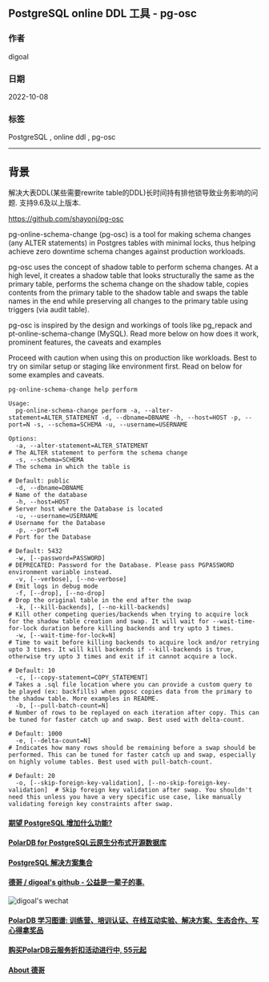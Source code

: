 ## PostgreSQL online DDL 工具 - pg-osc  
                              
### 作者                              
digoal                              
                              
### 日期                              
2022-10-08                           
                              
### 标签                              
PostgreSQL , online ddl , pg-osc                
                              
----                              
                              
## 背景    
解决大表DDL(某些需要rewrite table的DDL)长时间持有排他锁导致业务影响的问题. 支持9.6及以上版本.    
  
https://github.com/shayonj/pg-osc  
  
pg-online-schema-change (pg-osc) is a tool for making schema changes (any ALTER statements) in Postgres tables with minimal locks, thus helping achieve zero downtime schema changes against production workloads.  
  
pg-osc uses the concept of shadow table to perform schema changes. At a high level, it creates a shadow table that looks structurally the same as the primary table, performs the schema change on the shadow table, copies contents from the primary table to the shadow table and swaps the table names in the end while preserving all changes to the primary table using triggers (via audit table).  
  
pg-osc is inspired by the design and workings of tools like pg_repack and pt-online-schema-change (MySQL). Read more below on how does it work, prominent features, the caveats and examples  
  
Proceed with caution when using this on production like workloads. Best to try on similar setup or staging like environment first. Read on below for some examples and caveats.  
  
```
pg-online-schema-change help perform

Usage:
  pg-online-schema-change perform -a, --alter-statement=ALTER_STATEMENT -d, --dbname=DBNAME -h, --host=HOST -p, --port=N -s, --schema=SCHEMA -u, --username=USERNAME

Options:
  -a, --alter-statement=ALTER_STATEMENT                                    # The ALTER statement to perform the schema change
  -s, --schema=SCHEMA                                                      # The schema in which the table is
                                                                           # Default: public
  -d, --dbname=DBNAME                                                      # Name of the database
  -h, --host=HOST                                                          # Server host where the Database is located
  -u, --username=USERNAME                                                  # Username for the Database
  -p, --port=N                                                             # Port for the Database
                                                                           # Default: 5432
  -w, [--password=PASSWORD]                                                # DEPRECATED: Password for the Database. Please pass PGPASSWORD environment variable instead.
  -v, [--verbose], [--no-verbose]                                          # Emit logs in debug mode
  -f, [--drop], [--no-drop]                                                # Drop the original table in the end after the swap
  -k, [--kill-backends], [--no-kill-backends]                              # Kill other competing queries/backends when trying to acquire lock for the shadow table creation and swap. It will wait for --wait-time-for-lock duration before killing backends and try upto 3 times.
  -w, [--wait-time-for-lock=N]                                             # Time to wait before killing backends to acquire lock and/or retrying upto 3 times. It will kill backends if --kill-backends is true, otherwise try upto 3 times and exit if it cannot acquire a lock.
                                                                           # Default: 10
  -c, [--copy-statement=COPY_STATEMENT]                                    # Takes a .sql file location where you can provide a custom query to be played (ex: backfills) when pgosc copies data from the primary to the shadow table. More examples in README.
  -b, [--pull-batch-count=N]                                               # Number of rows to be replayed on each iteration after copy. This can be tuned for faster catch up and swap. Best used with delta-count.
                                                                           # Default: 1000
  -e, [--delta-count=N]                                                    # Indicates how many rows should be remaining before a swap should be performed. This can be tuned for faster catch up and swap, especially on highly volume tables. Best used with pull-batch-count.
                                                                           # Default: 20
  -o, [--skip-foreign-key-validation], [--no-skip-foreign-key-validation]  # Skip foreign key validation after swap. You shouldn't need this unless you have a very specific use case, like manually validating foreign key constraints after swap.
```
  
    
  
#### [期望 PostgreSQL 增加什么功能?](https://github.com/digoal/blog/issues/76 "269ac3d1c492e938c0191101c7238216")
  
  
#### [PolarDB for PostgreSQL云原生分布式开源数据库](https://github.com/ApsaraDB/PolarDB-for-PostgreSQL "57258f76c37864c6e6d23383d05714ea")
  
  
#### [PostgreSQL 解决方案集合](https://yq.aliyun.com/topic/118 "40cff096e9ed7122c512b35d8561d9c8")
  
  
#### [德哥 / digoal's github - 公益是一辈子的事.](https://github.com/digoal/blog/blob/master/README.md "22709685feb7cab07d30f30387f0a9ae")
  
  
![digoal's wechat](../pic/digoal_weixin.jpg "f7ad92eeba24523fd47a6e1a0e691b59")
  
  
#### [PolarDB 学习图谱: 训练营、培训认证、在线互动实验、解决方案、生态合作、写心得拿奖品](https://www.aliyun.com/database/openpolardb/activity "8642f60e04ed0c814bf9cb9677976bd4")
  
  
#### [购买PolarDB云服务折扣活动进行中, 55元起](https://www.aliyun.com/activity/new/polardb-yunparter?userCode=bsb3t4al "e0495c413bedacabb75ff1e880be465a")
  
  
#### [About 德哥](https://github.com/digoal/blog/blob/master/me/readme.md "a37735981e7704886ffd590565582dd0")
  
